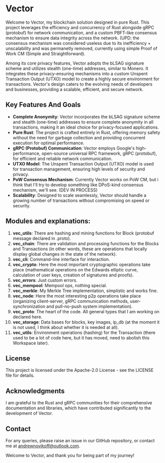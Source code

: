 # Vector

Welcome to Vector, my blockchain solution designed in pure Rust. This project leverages the efficiency and concurrency of Rust alongside gRPC (protobuf) for network communication, and a custom PBFT-like consensus mechanism to ensure data integrity across the network.
(UPD: the consensus mechanism was considered useless due to its inefficiency + unscalability and was permanetly removed, currently using simple Proof of Work CM (Simple and Straightforward).

Among its core privacy features, Vector adopts the bLSAG signature scheme and utilizes stealth (one-time) addresses, similar to Monero. It integrates these privacy-ensuring mechanisms into a custom Unspent Transaction Output (UTXO) model to create a highly secure environment for transactions. Vector's design caters to the evolving needs of developers and businesses, providing a scalable, efficient, and secure network.

## Key Features And Goals

- **Complete Anonymity**: Vector incorporates the bLSAG signature scheme and stealth (one-time) addresses to ensure complete anonymity in all transactions, making it an ideal choice for privacy-focused applications.
- **Pure Rust**: The project is crafted entirely in Rust, offering memory safety without the need for garbage collection and providing concurrent execution for optimal performance.
- **gRPC (Protobuf) Communication**: Vector employs Google's high-performance, open-source universal RPC framework, gRPC (protobuf), for efficient and reliable network communication.
- **UTXO Model**: The Unspent Transaction Output (UTXO) model is used for transaction management, ensuring high levels of security and privacy.
- **PoW Consensus Mechanism**: Currently Vector works on PoW CM, but i think that I'll try to develop something like DPoS-kind consensus mechanism, we'll see. (DEV IN PROCESS)
- **Scalability**: Designed to scale seamlessly, Vector should handle a growing number of transactions without compromising on speed or security.

## Modules and explanations:
1. **vec_utils**: There are hashing and mining functions for Block (protobuf message declared in .proto).
2. **vec_chain**: There are validation and processing functions for the Blocks and Transactions (in other words, these are operations that locally display global changes in the state of the network).
3. **vec_cli**: Сommand-line interface for interaction.
4. **vec_crypto**: Here the most important cryptographic operations take place (mathematical operations on the Edwards elliptic curve, calculation of user keys, creation of signatures and proofs).
5. **vec_errors**: Just custom errors.
6. **vec_mempool**: Mempool ops, nothing special.
7. **vec_merkle**: My Merkle Tree implementation, simplistic and works fine.
8. **vec_node**: Here the most interesting p2p operations take place (organizing client-server, gRPC communication methods, user-synchronization and pull-no-push system implementation).
9. **vec_proto**: The heart of the code. All general types that I am working on declared here.
11. **vec_storage**: Data bases for blocks, key images, ip_db (at the moment it is not used, I think about whether it is needed at all).
12. **vec_utils**: Environment operations (hashing) for the Transaction (there used to be a lot of code here, but it has moved, need to abolish this Workspace later).

## License
This project is licensed under the Apache-2.0 License - see the LICENSE file for details.

## Acknowledgments
I am grateful to the Rust and gRPC communities for their comprehensive documentation and libraries, which have contributed significantly to the development of Vector.

## Contact
For any queries, please raise an issue in our GitHub repository, or contact me at andrewnovikoff@outlook.com.

Welcome to Vector, and thank you for being part of my journey!